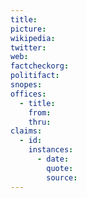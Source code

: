 ```yaml
---
title: 
picture: 
wikipedia: 
twitter: 
web: 
factcheckorg: 
politifact: 
snopes: 
offices:
  - title: 
    from: 
    thru: 
claims:
  - id: 
    instances:
      - date: 
        quote: 
        source: 
---
```

